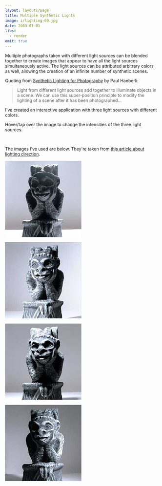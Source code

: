 ```yaml
---
layout: layouts/page
title: Multiple Synthetic Lights
image: i/lighting-09.jpg
date: 2003-01-01
libs:
  - render
omit: true
---
```


Multiple photographs taken with different light sources can be blended together to create images that appear to have all the light sources simultaneously active. The light sources can be attributed arbitrary colors as well, allowing the creation of an infinite number of synthetic scenes.

Quoting from [Synthetic Lighting for Photography](https://www.graficaobscura.com/synth/) by Paul Haeberli:

> Light from different light sources add together to illuminate objects in a scene. We can use this super-position principle to modify the lighting of a scene after it has been photographed...

I've created an interactive application with three light sources with different colors.

Hover/tap over the image to change the intensities of the three light sources.

<p class="canvas-container" style="height: auto; padding: 0.5rlh;">
  <canvas id="canvas" class="black" width="250" height="250" style="cursor: crosshair;"></canvas>
</p>

<script type="module">
  async function loadImage(src) {
    const img = new Image();
    img.src = src;
    img.crossOrigin = 'anonymous';

    await img.decode();

    return img;
  }

  function getImageData(img) {
    const canvas = document.createElement('canvas');
    canvas.width = img.width;
    canvas.height = img.height;

    const ctx = canvas.getContext('2d');
    ctx.drawImage(img, 0, 0);

    return ctx.getImageData(0, 0, img.width, img.height).data;
  }

  render('canvas', {
    async init(canvas, ctx) {
      canvas.addEventListener('pointermove', (e) => {
        this.mouseX = Math.max(0, e.offsetX);
        this.mouseY = Math.max(0, e.offsetY);
      });

      const imgAmb = await loadImage('i/lighting-11.jpg');
      const imgA = await loadImage('i/lighting-09.jpg');
      const imgB = await loadImage('i/lighting-10.jpg');
      const imgC = await loadImage('i/lighting-14.jpg');

      this.dataAmb = getImageData(imgAmb);
      this.dataA = getImageData(imgA);
      this.dataB = getImageData(imgB);
      this.dataC = getImageData(imgC);

      this.ready = true;

      this.mouseX = canvas.width / 2;
      this.mouseY = canvas.height / 2;
    },
    draw(ctx, t) {
      const canvas = ctx.canvas;

      if (!this.ready) {
        const radiusL = canvas.width / 16;
        const radiusS = canvas.width / 64;
        const vel = 2; // Rotations per second

        const a = t / 1000 * Math.PI * 2 * vel;

        canvas.width |= 0;

        ctx.fillStyle = 'white';
        ctx.beginPath();
        ctx.arc(
          canvas.width / 2 + Math.cos(a) * radiusL,
          canvas.height / 2 + Math.sin(a) * radiusL,
          radiusS,
          0, Math.PI * 2
        );
        ctx.fill();

        return;
      }

      if (this.pmouseX === this.mouseX && this.pmouseY === this.mouseY) return;

      this.pmouseX = this.mouseX;
      this.pmouseY = this.mouseY;

      const normX = this.mouseX / canvas.width;
      const normY = this.mouseY / canvas.height;

      const coeffA = Math.sqrt(1 - normX);
      const coeffB = 1 - normY;
      const coeffC = Math.sqrt(normX);

      const colorAmb = [0x20, 0x2A, 0x35];
      const colorA = [0x7F, 0x10, 0x25];
      const colorB = [0x8A, 0x87, 0x68];
      const colorC = [0x29, 0x1D, 0x80];

      const imageData = new ImageData(canvas.width, canvas.height);

      for (let i = 0; i < imageData.data.length; i++) {
        const comp = i % 4;

        if (comp < 3) {
          imageData.data[i] = (this.dataAmb[i] * colorAmb[comp]
            + this.dataA[i] * colorA[comp] * coeffA
            + this.dataB[i] * colorB[comp] * coeffB
            + this.dataC[i] * colorC[comp] * coeffC) / 255;
        } else {
          imageData.data[i] = 255;
        }
      }

      ctx.putImageData(imageData, 0, 0);
    },
  });
</script>

<!--
This was originally done using [Processing](https://processing.org/), then ported to Processing.js (deprecated), then ported to [p5.js](https://p5js.org/), and then finally directly done with plain old `<canvas>` and JavaScript.
-->

The images I've used are below. They're taken from [this article about lighting direction](https://web.archive.org/web/20071207230006/www.megapixel.net/html/articles/article-lightdir.php).

<p class="center">
  <img src="i/lighting-11.jpg" alt="Ambient light">
</p>

<p class="center">
  <img src="i/lighting-09.jpg" alt="Light coming from the left">
</p>

<p class="center">
  <img src="i/lighting-10.jpg" alt="Light coming from the top">
</p>

<p class="center">
  <img src="i/lighting-14.jpg" alt="Light coming from the right">
</p>
